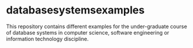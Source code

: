 # databasesystemsexamples
This repository contains different examples for the under-graduate course of database systems in computer science, software engineering or information technology discipline.
